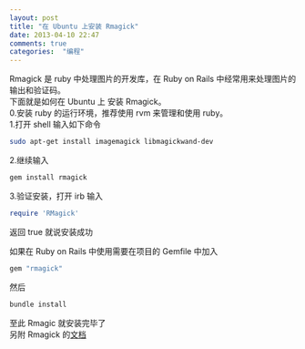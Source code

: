 ```yaml
---
layout: post
title: "在 Ubuntu 上安装 Rmagick"
date: 2013-04-10 22:47
comments: true
categories:  "编程"
---
```

Rmagick 是 ruby 中处理图片的开发库，在 Ruby on Rails 中经常用来处理图片的输出和验证码。   
下面就是如何在 Ubuntu 上 安装 Rmagick。  
0.安装 ruby 的运行环境，推荐使用 rvm 来管理和使用 ruby。  
1.打开 shell 输入如下命令  
```bash
sudo apt-get install imagemagick libmagickwand-dev
```
2.继续输入
```bash
gem install rmagick
```
3.验证安装，打开 irb 输入  
```ruby
require 'RMagick'
```
返回 true 就说安装成功  
   
如果在 Ruby on Rails 中使用需要在项目的 Gemfile 中加入
```bash
gem "rmagick"
```
然后
```bash
bundle install
```
至此 Rmagic 就安装完毕了   
另附 Rmagick 的[文档](http://studio.imagemagick.org/RMagick/doc/) 